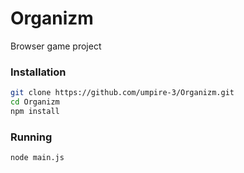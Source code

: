 # Organizm
Browser game project

### Installation
```bash
git clone https://github.com/umpire-3/Organizm.git
cd Organizm
npm install
```

### Running
```bash
node main.js
```
